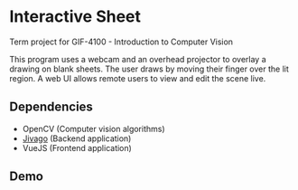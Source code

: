 # Interactive Sheet
Term project for GIF-4100 - Introduction to Computer Vision

This program uses a webcam and an overhead projector to overlay a drawing on blank sheets.
The user draws by moving their finger over the lit region. A web UI allows remote users to view and edit the scene live.

## Dependencies
* OpenCV (Computer vision algorithms)
* [Jivago](https://docs.jivago.io) (Backend application)
* VueJS (Frontend application)


## Demo
